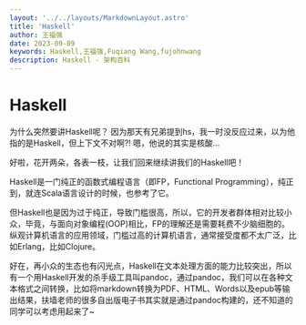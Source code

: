 ```yaml
---
layout: '../../layouts/MarkdownLayout.astro'
title: 'Haskell'
author: 王福强
date: 2023-09-09
keywords: Haskell,王福强,Fuqiang Wang,fujohnwang
description: Haskell - 架构百科
---
```


# Haskell

为什么突然要讲Haskell呢？ 因为那天有兄弟提到hs，我一时没反应过来，以为他指的是Haskell，但上下文不对啊?!  嗯，他说的其实是核酸…

好啦，花开两朵，各表一枝，让我们回来继续讲我们的Haskell吧！

Haskell是一门纯正的函数式编程语言（即FP，Functional Programming），纯正到，就连Scala语言设计的时候，也参考了它。

但Haskell也是因为过于纯正，导致门槛很高，所以，它的开发者群体相对比较小众，毕竟，与面向对象编程(OOP)相比，FP的理解还是需要耗费不少脑细胞的。 纵观计算机语言的应用领域，门槛过高的计算机语言，通常接受度都不太广泛，比如Erlang，比如Clojure。

好在，再小众的生态也有闪光点，Haskell在文本处理方面的能力比较突出，所以有一个用Haskell开发的杀手级工具叫pandoc，通过pandoc，我们可以在各种文本格式之间转换，比如将markdown转换为PDF、HTML、Words以及epub等输出结果，扶墙老师的很多自出版电子书其实就是通过pandoc构建的，还不知道的同学可以考虑用起来了~




